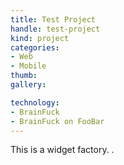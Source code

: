 ```yaml
---
title: Test Project
handle: test-project
kind: project
categories:
- Web
- Mobile
thumb:
gallery:

technology:
- BrainFuck
- BrainFuck on FooBar
---
```


This is a widget factory. .
